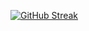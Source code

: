 [![GitHub Streak](https://streak-stats.demolab.com?user=TheBlckbird&theme=gruvbox)](https://git.io/streak-stats)
